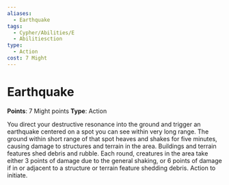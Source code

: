 ```yaml
---
aliases:
  - Earthquake
tags:
  - Cypher/Abilities/E
  - Abilitiesction
type:
  - Action
cost: 7 Might
---
```


# Earthquake

**Points**: 7 Might points
**Type**: Action

You direct your destructive resonance into the ground and trigger an earthquake centered on a spot you can see within very long range. The ground within short range of that spot heaves and shakes for five minutes, causing damage to structures and terrain in the area. Buildings and terrain features shed debris and rubble. Each round, creatures in the area take either 3 points of damage due to the general shaking, or 6 points of damage if in or adjacent to a structure or terrain feature shedding debris. Action to initiate.
